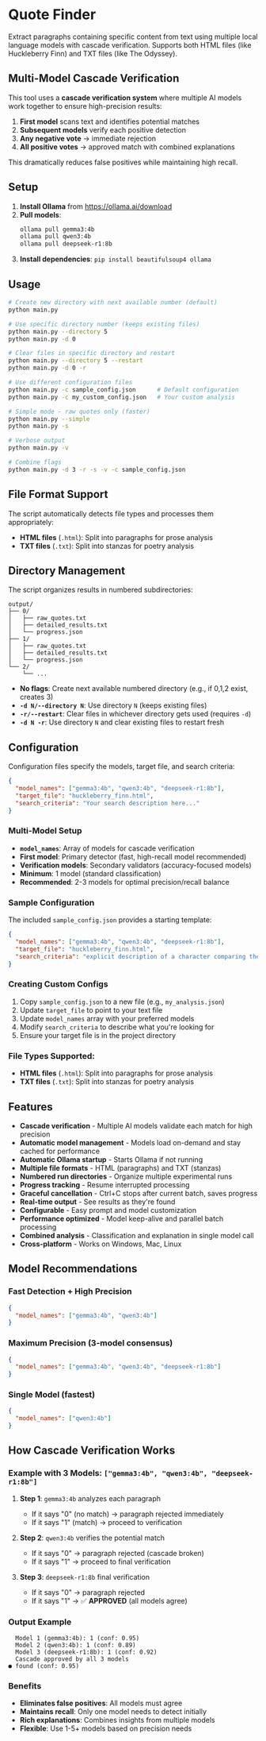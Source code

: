 # Quote Finder

Extract paragraphs containing specific content from text using multiple local language models with cascade verification. Supports both HTML files (like Huckleberry Finn) and TXT files (like The Odyssey).

## Multi-Model Cascade Verification

This tool uses a **cascade verification system** where multiple AI models work together to ensure high-precision results:

1. **First model** scans text and identifies potential matches
2. **Subsequent models** verify each positive detection
3. **Any negative vote** → immediate rejection
4. **All positive votes** → approved match with combined explanations

This dramatically reduces false positives while maintaining high recall.

## Setup

1. **Install Ollama** from https://ollama.ai/download
2. **Pull models**: 
   ```bash
   ollama pull gemma3:4b
   ollama pull qwen3:4b
   ollama pull deepseek-r1:8b
   ```
3. **Install dependencies**: `pip install beautifulsoup4 ollama`

## Usage

```bash
# Create new directory with next available number (default)
python main.py

# Use specific directory number (keeps existing files)
python main.py --directory 5
python main.py -d 0

# Clear files in specific directory and restart
python main.py --directory 5 --restart
python main.py -d 0 -r

# Use different configuration files
python main.py -c sample_config.json      # Default configuration
python main.py -c my_custom_config.json   # Your custom analysis

# Simple mode - raw quotes only (faster)
python main.py --simple
python main.py -s

# Verbose output
python main.py -v

# Combine flags
python main.py -d 3 -r -s -v -c sample_config.json
```

## File Format Support

The script automatically detects file types and processes them appropriately:

- **HTML files** (`.html`): Split into paragraphs for prose analysis
- **TXT files** (`.txt`): Split into stanzas for poetry analysis

## Directory Management

The script organizes results in numbered subdirectories:

```
output/
├── 0/
│   ├── raw_quotes.txt
│   ├── detailed_results.txt
│   └── progress.json
├── 1/
│   ├── raw_quotes.txt
│   ├── detailed_results.txt
│   └── progress.json
└── 2/
    └── ...
```

- **No flags**: Create next available numbered directory (e.g., if 0,1,2 exist, creates 3)
- **`-d N/--directory N`**: Use directory `N` (keeps existing files)
- **`-r/--restart`**: Clear files in whichever directory gets used (requires `-d`)
- **`-d N -r`**: Use directory `N` and clear existing files to restart fresh

## Configuration

Configuration files specify the models, target file, and search criteria:

```json
{
  "model_names": ["gemma3:4b", "qwen3:4b", "deepseek-r1:8b"],
  "target_file": "huckleberry_finn.html",
  "search_criteria": "Your search description here..."
}
```

### Multi-Model Setup

- **`model_names`**: Array of models for cascade verification
- **First model**: Primary detector (fast, high-recall model recommended)
- **Verification models**: Secondary validators (accuracy-focused models)
- **Minimum**: 1 model (standard classification)
- **Recommended**: 2-3 models for optimal precision/recall balance

### Sample Configuration

The included `sample_config.json` provides a starting template:

```json
{
  "model_names": ["gemma3:4b", "qwen3:4b", "deepseek-r1:8b"],
  "target_file": "huckleberry_finn.html",
  "search_criteria": "explicit description of a character comparing themselves to another person"
}
```

### Creating Custom Configs

1. Copy `sample_config.json` to a new file (e.g., `my_analysis.json`)
2. Update `target_file` to point to your text file 
3. Update `model_names` array with your preferred models
4. Modify `search_criteria` to describe what you're looking for
5. Ensure your target file is in the project directory

### File Types Supported:
- **HTML files** (`.html`): Split into paragraphs for prose analysis
- **TXT files** (`.txt`): Split into stanzas for poetry analysis

## Features

- **Cascade verification** - Multiple AI models validate each match for high precision
- **Automatic model management** - Models load on-demand and stay cached for performance
- **Automatic Ollama startup** - Starts Ollama if not running
- **Multiple file formats** - HTML (paragraphs) and TXT (stanzas)
- **Numbered run directories** - Organize multiple experimental runs
- **Progress tracking** - Resume interrupted processing
- **Graceful cancellation** - Ctrl+C stops after current batch, saves progress
- **Real-time output** - See results as they're found
- **Configurable** - Easy prompt and model customization
- **Performance optimized** - Model keep-alive and parallel batch processing
- **Combined analysis** - Classification and explanation in single model call
- **Cross-platform** - Works on Windows, Mac, Linux

## Model Recommendations

### Fast Detection + High Precision
```json
{
  "model_names": ["gemma3:4b", "qwen3:4b"]
}
```

### Maximum Precision (3-model consensus)
```json
{
  "model_names": ["gemma3:4b", "qwen3:4b", "deepseek-r1:8b"]
}
```

### Single Model (fastest)
```json
{
  "model_names": ["qwen3:4b"]
}
```

## How Cascade Verification Works

### Example with 3 Models: `["gemma3:4b", "qwen3:4b", "deepseek-r1:8b"]`

1. **Step 1**: `gemma3:4b` analyzes each paragraph
   - If it says "0" (no match) → paragraph rejected immediately
   - If it says "1" (match) → proceed to verification

2. **Step 2**: `qwen3:4b` verifies the potential match
   - If it says "0" → paragraph rejected (cascade broken)
   - If it says "1" → proceed to final verification

3. **Step 3**: `deepseek-r1:8b` final verification
   - If it says "0" → paragraph rejected
   - If it says "1" → ✅ **APPROVED** (all models agree)

### Output Example
```
  Model 1 (gemma3:4b): 1 (conf: 0.95)
  Model 2 (qwen3:4b): 1 (conf: 0.89)  
  Model 3 (deepseek-r1:8b): 1 (conf: 0.92)
  Cascade approved by all 3 models
● found (conf: 0.95)
```

### Benefits
- **Eliminates false positives**: All models must agree
- **Maintains recall**: Only one model needs to detect initially
- **Rich explanations**: Combines insights from multiple models
- **Flexible**: Use 1-5+ models based on precision needs
